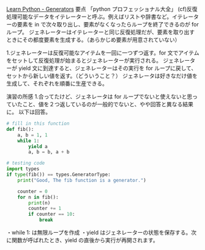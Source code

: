 [Learn Python - Generators](https://www.learnpython.org/en/Generators)
要点
「python プロフェッショナル大全」
(cf)反復処理可能なデータをイテレーターと呼ぶ。例えばリストや辞書など。イテレーターの要素を in で次々取り出し、要素がなくなったらループを終了できるのが for ループ。
ジェネレーターはイテレーターと同じ反復処理だが、要素を取り出すときにその都度要素を生成する。（あらかじめ要素が用意されていない）

1.ジェネレーターは反復可能なアイテムを一回に一つずつ返す。for 文でアイテムをセットして反復処理が始まるとジェネレーターが実行される。
ジェネレーターが yield 文に到達すると、ジェネレーターはその実行を for ループに戻して、セットから新しい値を返す。（どういうこと？）
ジェネレータは好きなだけ値を生成して、それぞれを順番に生産できる。

演習の所感 1.合ってたけど、ジェネレータは for ループでないと使えないと思っていたこと、値を２つ返しているのが一般的でないと、やや回答と異なる結果に。
以下は回答。

```python
# fill in this function
def fib():
    a, b = 1, 1
    while 1:
        yield a
        a, b = b, a + b

# testing code
import types
if type(fib()) == types.GeneratorType:
    print("Good, The fib function is a generator.")

    counter = 0
    for n in fib():
        print(n)
        counter += 1
        if counter == 10:
            break
```

・while 1: は無限ループを作成
・yield はジェネレーターの状態を保存する。次に関数が呼ばれたとき、yield の直後から実行が再開されます。
